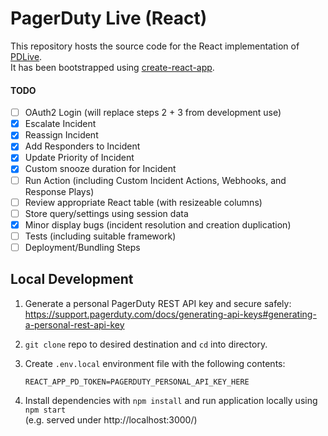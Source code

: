 # PagerDuty Live (React)

This repository hosts the source code for the React implementation of [PDLive](https://github.com/martindstone/PDlive).  
It has been bootstrapped using [create-react-app](https://github.com/facebook/create-react-app).

#### TODO

- [ ] OAuth2 Login (will replace steps 2 + 3 from development use)
- [x] Escalate Incident
- [x] Reassign Incident
- [x] Add Responders to Incident
- [x] Update Priority of Incident
- [x] Custom snooze duration for Incident
- [ ] Run Action (including Custom Incident Actions, Webhooks, and Response Plays)
- [ ] Review appropriate React table (with resizeable columns)
- [ ] Store query/settings using session data
- [x] Minor display bugs (incident resolution and creation duplication)
- [ ] Tests (including suitable framework)
- [ ] Deployment/Bundling Steps

## Local Development

1. Generate a personal PagerDuty REST API key and secure safely:  
   https://support.pagerduty.com/docs/generating-api-keys#generating-a-personal-rest-api-key

2. `git clone` repo to desired destination and `cd` into directory.

3. Create `.env.local` environment file with the following contents:

   ```properties
   REACT_APP_PD_TOKEN=PAGERDUTY_PERSONAL_API_KEY_HERE
   ```

4. Install dependencies with `npm install` and run application locally using `npm start`  
   (e.g. served under http://localhost:3000/)
